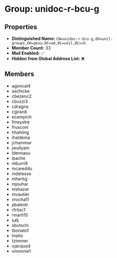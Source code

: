 # Group: unidoc-r-bcu-g

## Properties

- **Distinguished Name:** `CN=unidoc-r-bcu-g,OU=unil-groups,OU=gesu,DC=ad,DC=unil,DC=ch`
- **Member Count:** 33
- **Mail Enabled:** ✅
- **Hidden from Global Address List:** ❌

## Members

- agoncal4
- aschicke
- cbezenc2
- cbuzzi3
- cdragna
- cgirardi
- ecampich
- fmeystre
- frusconi
- hhahling
- ihaldema
- jchammar
- jwullyam
- ldennaou
- lpache
- mburri6
- mcareddu
- mdelesse
- mhertig
- mjouhar
- mshazar
- mvautier
- nrocha11
- pbalestr
- rfritsc1
- rmarti15
- salj
- sbutschi
- tbonato1
- tnaito
- tzimmer
- vjacquod
- vmonnie1
